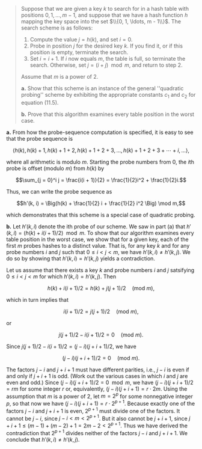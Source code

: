 > Suppose that we are given a key $k$ to search for in a hash table with positions $0, 1, \ldots, m - 1$, and suppose that we have a hash function $h$ mapping the key space into the set $\\{0, 1, \ldots, m - 1\\}$. The search scheme is as follows:
>
> 1. Compute the value $j = h(k)$, and set $i = 0$.
> 2. Probe in position $j$ for the desired key $k$. If you find it, or if this position is empty, terminate the search.
> 3. Set $i = i + 1$. If $i$ now equals $m$, the table is full, so terminate the search. Otherwise, set $j = (i + j) \mod m$, and return to step 2.
>
> Assume that $m$ is a power of $2$.
>
> **a.** Show that this scheme is an instance of the general ''quadratic probing'' scheme by exhibiting the appropriate constants $c_1$ and $c_2$ for equation $\text{(11.5)}$.
>
> **b.** Prove that this algorithm examines every table position in the worst case.

**a.** From how the probe-sequence computation is specified, it is easy to see that the probe sequence is

$$\langle h(k), h(k) + 1, h(k) + 1 + 2, h(k) + 1 + 2 + 3, \ldots, h(k) + 1 + 2 + 3 + \cdots + i, \ldots \rangle,$$

where all arithmetic is modulo $m$. Starting the probe numbers from $0$, the $i$th probe is offset (modulo $m$) from $h(k)$ by

$$\sum_{j = 0}^i j = \frac{i(i + 1)}{2} = \frac{1}{2}i^2 + \frac{1}{2}i.$$

Thus, we can write the probe sequence as

$$h'(k, i) = \Big(h(k) + \frac{1}{2} i + \frac{1}{2} i^2 \Big) \mod m,$$

which demonstrates that this scheme is a special case of quadratic probing.

**b.** Let $h'(k, i)$ denote the ith probe of our scheme. We saw in part (a) that $h'(k, i) = (h(k) + i(i + 1) / 2) \mod m$. To show that our algorithm examines every table position in the worst case, we show that for a given key, each of the first $m$ probes hashes to a distinct value. That is, for any key $k$ and for any probe numbers $i$ and $j$ such that $0 \le i < j < m$, we have $h'(k, i) \ne h'(k, j)$. We do so by showing that $h'(k, i) = h'(k, j)$ yields a contradiction.

Let us assume that there exists a key $k$ and probe numbers $i$ and $j$ satsifying $0 \le i < j < m$ for which $h'(k, i) = h'(k, j)$. Then

$$h(k) + i(i + 1) / 2 = h(k) + j(j + 1) / 2 \quad(\text{mod $m$}),$$

which in turn implies that

$$i(i + 1) / 2 = j(j + 1) / 2 \quad(\text{mod $m$}),$$

or

$$j(j + 1) / 2 - i(i + 1) / 2 = 0 \quad(\text{mod $m$}).$$

Since $j(j + 1) / 2 - i(i + 1) / 2 = (j - i)(j + i + 1) / 2$, we have

$$(j - i)(j + i + 1) / 2 = 0 \quad(\text{mod $m$}).$$

The factors $j - i$ and $j + i + 1$ must have different parities, i.e., $j - i$ is even if and only if $j + i + 1$ is odd. (Work out the various cases in which $i$ and $j$ are even and odd.) Since $(j - i)(j + i + 1) / 2 = 0 \mod m$, we have $(j - i)(j + i + 1) / 2 = rm$ for some integer $r$ or, equivalently, $(j - i)(j + i + 1) = r \cdot 2m$. Using the assumption that $m$ is a power of $2$, let $m = 2^p$ for some nonnegative integer $p$, so that now we have $(j - i)(j + i + 1) = r \cdot 2^{p + 1}$. Because exactly one of the factors $j - i$ and $j + i + 1$ is even, $2^{p + 1}$ must divide one of the factors. It cannot be $j - i$, since $j - i < m < 2^{p + 1}$. But it also cannot be $j + i + 1$, since $j + i + 1 \le (m - 1) + (m - 2) + 1 = 2m - 2 < 2^{p + 1}$. Thus we have derived the contradiction that $2^{p + 1}$ divides neither of the factors $j - i$ and $j + i + 1$. We conclude that $h'(k, i) \ne h'(k, j)$.
